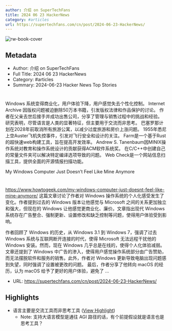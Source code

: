 ```yaml
---
author: 介绍 on SuperTechFans
title: 2024 06 23 HackerNews
category: #articles
url: https://supertechfans.com/cn/post/2024-06-23-HackerNews/
---
```

![rw-book-cover](https://www.supertechfans.com/favicon.png)

## Metadata
- Author: 介绍 on SuperTechFans
- Full Title: 2024 06 23 HackerNews
- Category: #articles
- Summary: 2024-06-23 Hacker News Top Stories
  #



Windows 系统变得商业化，用户体验下降，用户感觉失去个性化控制。
Internet Archive 因版权问题被迫删除50万本书籍，引发版权法律和作品保护的讨论。
作者在父亲去世后接手并成功出售公司，分享了管理与销售过程中的挑战和经验。
研究表明，尽管语言是人类的显著特征，但主要用于交流而非思考。
巴塞罗那计划在2028年前取消所有旅游公寓，以减少过度旅游和房价上涨问题。
1955年悉尼上空Auster飞机失控事件，引发对飞行安全和设计的关注。
Farm是一个基于Rust的超快速web构建工具，旨在提高开发效率。
Andrew S. Tanenbaum因MINIX操作系统对教育和操作系统设计的贡献获得ACM软件系统奖。
在C/C++中创建自己的常量文件夹可以解决特定编译选项导致的问题。
Web Check是一个网站信息扫描工具，提供全面的开源情报扫描功能。



  My Windows Computer Just Doesn’t Feel Like Mine Anymore
  #


https://www.howtogeek.com/my-windows-computer-just-doesnt-feel-like-mine-anymore/
这篇文章讨论了作者对 Windows 操作系统的个人化感受发生了变化。作者提到过去的 Windows 版本让他感觉与 Microsoft 之间的关系更加独立和强大，但现在的 Windows 让他感觉更商业化、廉价。文章指出现代 Windows 系统存在广告整合、强制更新、设置修改和缺乏控制等问题，使得用户体验受到影响。


作者回顾了 Windows 的历史，从 Windows 3.1 到 Windows 7，强调了过去 Windows 系统与互联网断开连接的时代，使得 Microsoft 无法远程干扰他的 Windows 安装。然而，现在 Windows 几乎总是在线的，使得个人化体验减弱。
文章还提到了 Windows 中广告的渗入，使得用户感觉操作系统部分由广告赞助，而无法摆脱软件和服务的销售。此外，作者对 Windows 更新导致电脑出现问题感到失望，同时强调了设置被更改的问题。
最后，作者分享了他转向 macOS 的经历，认为 macOS 给予了更好的用户体验，避免了 ...
- URL: https://supertechfans.com/cn/post/2024-06-23-HackerNews/

## Highlights
- 语言主要是交流工具而非思考工具 ([View Highlight](https://read.readwise.io/read/01j14zx626qt1wsxb1b9ypzcj2))
    - Note: 支持大语言模型是通往 AGI 路径的话，有个前提假设就是语言也是思考工具？

